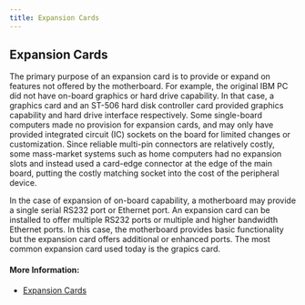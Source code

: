 ```yaml
---
title: Expansion Cards
---
```

## Expansion Cards

The primary purpose of an expansion card is to provide or expand on features not offered by the motherboard. For example, the original IBM PC did not have on-board graphics or hard drive capability. In that case, a graphics card and an ST-506 hard disk controller card provided graphics capability and hard drive interface respectively. Some single-board computers made no provision for expansion cards, and may only have provided integrated circuit (IC) sockets on the board for limited changes or customization. Since reliable multi-pin connectors are relatively costly, some mass-market systems such as home computers had no expansion slots and instead used a card-edge connector at the edge of the main board, putting the costly matching socket into the cost of the peripheral device.

In the case of expansion of on-board capability, a motherboard may provide a single serial RS232 port or Ethernet port. An expansion card can be installed to offer multiple RS232 ports or multiple and higher bandwidth Ethernet ports. In this case, the motherboard provides basic functionality but the expansion card offers additional or enhanced ports. The most common expansion card used today is the grapics card. 

#### More Information:
<!-- Please add any articles you think might be helpful to read before writing the article -->
* <a href='https://en.wikipedia.org/wiki/Expansion_card' target='_blank' rel='nofollow'>Expansion Cards</a>
